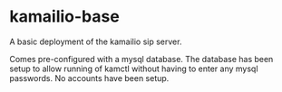 # kamailio-base
A basic deployment of the kamailio sip server.

Comes pre-configured with a mysql database.  The database has been setup to allow running of kamctl without having to enter any mysql passwords.  No accounts have been setup.
